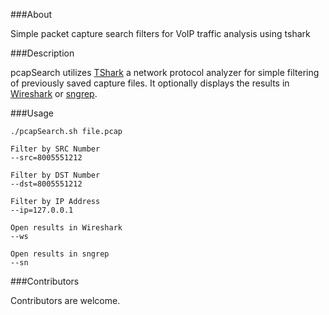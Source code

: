 ###About

Simple packet capture search filters for VoIP traffic analysis using tshark

###Description

pcapSearch utilizes [TShark](https://www.wireshark.org/docs/wsug_html_chunked/AppToolstshark.html) a network protocol analyzer for simple filtering of previously saved capture files. It optionally displays the results in [Wireshark](https://www.wireshark.org/) or [sngrep](https://github.com/irontec/sngrep).

###Usage

	./pcapSearch.sh file.pcap

	Filter by SRC Number
	--src=8005551212

	Filter by DST Number
 	--dst=8005551212

	Filter by IP Address
	--ip=127.0.0.1

	Open results in Wireshark
	--ws

	Open results in sngrep
	--sn

###Contributors

Contributors are welcome.
